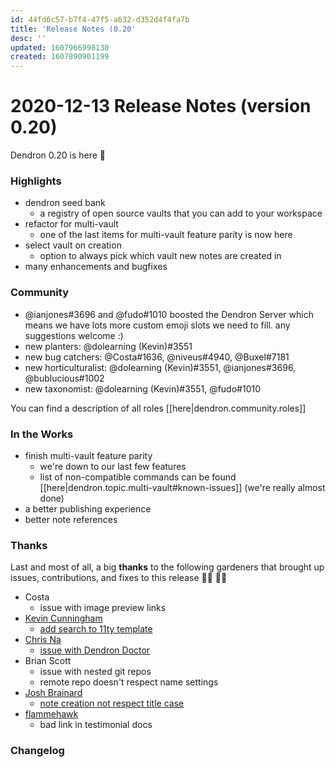 ```yaml
---
id: 44fd6c57-b7f4-47f5-a632-d352d4f4fa7b
title: 'Release Notes (0.20'
desc: ''
updated: 1607966998130
created: 1607890901199
---
```


# 2020-12-13 Release Notes (version 0.20)

Dendron 0.20 is here 🌱

### Highlights
- dendron seed bank
    - a registry of open source vaults that you can add to your workspace
- refactor for multi-vault
    - one of the last items for multi-vault feature parity is now here
- select vault on creation 
    - option to always pick which vault new notes are created in
- many enhancements and bugfixes

### Community
- @ianjones#3696 and @fudo#1010 boosted the Dendron Server which means we have lots more custom emoji slots we need to fill. any suggestions welcome :)
- new planters: @dolearning (Kevin)#3551
- new bug catchers: @Costa#1636, @niveus#4940, @Buxel#7181 
- new horticulturalist: @dolearning (Kevin)#3551, @ianjones#3696, @bublucious#1002 
- new taxonomist: @dolearning (Kevin)#3551, @fudo#1010 

You can find a description of all roles [[here|dendron.community.roles]]

### In the Works
- finish multi-vault feature parity 
    - we're down to our last few features
    - list of non-compatible commands can be found [[here|dendron.topic.multi-vault#known-issues]] (we're really almost done)
- a better publishing experience
- better note references 

### Thanks
Last and most of all, a big **thanks** to the following gardeners that brought up issues, contributions, and fixes to this release 👨‍🌾 👩‍🌾
- Costa
    - issue with image preview links 
- [Kevin Cunningham](https://github.com/doingandlearning)
    - [add search to 11ty template](https://github.com/dendronhq/dendron-11ty/pull/5)
- [Chris Na](https://github.com/buxel)
    - [issue with Dendron Doctor](https://github.com/dendronhq/dendron/issues/400)
- Brian Scott
    - issue with nested git repos
    - remote repo doesn't respect name settings
- [Josh Brainard](https://github.com/brainjos)
    - [note creation not respect title case](https://github.com/dendronhq/dendron/pull/404)
- [flammehawk](https://github.com/flammehawk)
    - bad link in testimonial docs


### Changelog